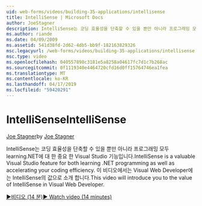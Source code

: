 ```yaml
---
uid: web-forms/videos/building-35-applications/intellisense
title: IntelliSense | Microsoft Docs
author: JoeStagner
description: IntelliSense는 코딩 효율성을 단축할 수 있을 뿐만 아니라 프로그래밍 모두 learning.NET에 대 한 중요 한 Visual Studio 기능입니다. 이 비디오에서는 소개 하는 중...
ms.author: riande
ms.date: 04/09/2009
ms.assetid: 541d38fd-2d62-4db5-bb9f-182163829326
msc.legacyurl: /web-forms/videos/building-35-applications/intellisense
msc.type: video
ms.openlocfilehash: 040557898c3181e5a8258a04617fc7d1c7b268ac
ms.sourcegitcommit: 0f1119340e4464720cfd16d0ff15764746ea1fea
ms.translationtype: MT
ms.contentlocale: ko-KR
ms.lasthandoff: 04/17/2019
ms.locfileid: "59420291"
---
```

# <a name="intellisense"></a><span data-ttu-id="1ae12-104">IntelliSense</span><span class="sxs-lookup"><span data-stu-id="1ae12-104">IntelliSense</span></span>

<span data-ttu-id="1ae12-105">[Joe Stagner](https://github.com/JoeStagner)</span><span class="sxs-lookup"><span data-stu-id="1ae12-105">by [Joe Stagner](https://github.com/JoeStagner)</span></span>

<span data-ttu-id="1ae12-106">IntelliSense는 코딩 효율성을 단축할 수 있을 뿐만 아니라 프로그래밍 모두 learning.NET에 대 한 중요 한 Visual Studio 기능입니다.</span><span class="sxs-lookup"><span data-stu-id="1ae12-106">IntelliSense is a valuable Visual Studio feature for both learning .NET programming as well as accelerating your coding efficiency.</span></span> <span data-ttu-id="1ae12-107">이 비디오에서는 Visual Web Developer에는 IntelliSense의 값으로 소개 합니다.</span><span class="sxs-lookup"><span data-stu-id="1ae12-107">This video will introduce you to the value of IntelliSense in Visual Web Developer.</span></span>

[<span data-ttu-id="1ae12-108">&#9654;비디오 (14 분)</span><span class="sxs-lookup"><span data-stu-id="1ae12-108">&#9654; Watch video (14 minutes)</span></span>](https://channel9.msdn.com/Blogs/ASP-NET-Site-Videos/intellisense)

